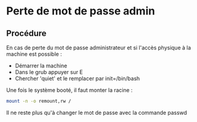 # Perte de mot de passe admin
## Procédure 

En cas de perte du mot de passe administrateur et si l'accès physique à la machine est possible :

- Démarrer la machine
- Dans le grub appuyer sur E
- Chercher 'quiet' et le remplacer par init=/bin/bash

Une fois le système booté, il faut monter la racine :

```bash
mount -n -o remount,rw /
```

Il ne reste plus qu'à changer le mot de passe avec la commande passwd
